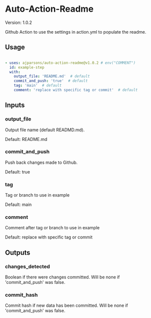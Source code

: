 # Auto-Action-Readme

Version: 1.0.2

Github Action to use the settings in action.yml to populate the readme.

## Usage

```yaml

- uses: ajparsons/auto-action-readme@v1.0.2 # env("COMMENT")
  id: example-step 
  with:
    output_file: 'README.md'  # default
    commit_and_push: 'true'  # default
    tag: 'main'  # default
    comment: 'replace with specific tag or commit'  # default

```

## Inputs

### output_file

Output file name (default READMD.md).

Default: README.md

### commit_and_push

Push back changes made to Github.

Default: true

### tag

Tag or branch to use in example

Default: main

### comment

Comment after tag or branch to use in example

Default: replace with specific tag or commit

## Outputs

### changes_detected

Boolean if there were changes committed. Will be none if 'commit_and_push' was false.

### commit_hash

Commit hash if new data has been committed. Will be none if 'commit_and_push' was false.

